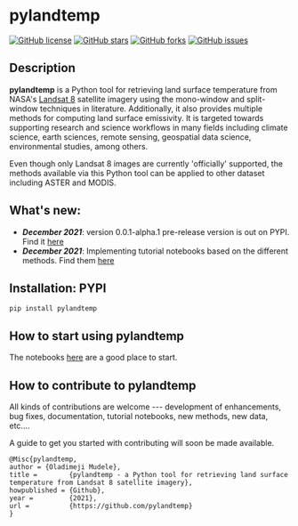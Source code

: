 # pylandtemp

[![GitHub license](https://img.shields.io/github/license/pylandtemp/pylandtemp)](https://github.com/pylandtemp/pylandtemp/blob/master/LICENSE)
[![GitHub stars](https://img.shields.io/github/stars/pylandtemp/pylandtemp)](https://github.com/pylandtemp/pylandtemp/stargazers)
[![GitHub forks](https://img.shields.io/github/forks/pylandtemp/pylandtemp)](https://github.com/pylandtemp/pylandtemp/network)
[![GitHub issues](https://img.shields.io/github/issues/pylandtemp/pylandtemp)](https://github.com/pylandtemp/pylandtemp/issues)

## Description

**pylandtemp** is a Python tool for retrieving land surface temperature from NASA's [Landsat 8](https://www.usgs.gov/core-science-systems/nli/landsat/landsat-8?qt-science_support_page_related_con=0#qt-science_support_page_related_con) satellite imagery using the mono-window and split-window techniques in literature.
Additionally, it also provides multiple methods for computing land surface emissivity. It is targeted towards supporting research and science workflows in many fields including climate science, earth sciences, remote sensing, geospatial data science, environmental studies, among others.

Even though only Landsat 8 images are currently 'officially' supported, the methods available via this Python tool can be applied to other dataset including ASTER and MODIS.


## What's new:
- ***December 2021***: version 0.0.1-alpha.1 pre-release version is out on PYPI. Find it [here](https://pypi.org/project/pylandtemp/) 
- ***December 2021***: Implementing tutorial notebooks based on the different methods. Find them [here](https://github.com/pylandtemp/pylandtemp/tree/master/tutorials)


## Installation: PYPI

`pip install pylandtemp`



## How to start using pylandtemp
The notebooks [here](https://github.com/pylandtemp/pylandtemp/tree/master/tutorials) are a good place to start.



## How to contribute to pylandtemp

All kinds of contributions are welcome --- development of enhancements, bug fixes, documentation, tutorial notebooks, new methods, new data, etc.... 

A guide to get you started with contributing will soon be made available.

```
@Misc{pylandtemp,
author = {Oladimeji Mudele},
title =        {pylandtemp - a Python tool for retrieving land surface temperature from Landsat 8 satellite imagery},
howpublished = {Github},
year =         {2021},
url =          {https://github.com/pylandtemp}
}
```



